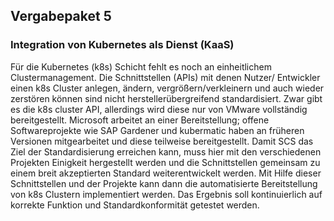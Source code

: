 ## Vergabepaket 5

### Integration von Kubernetes als Dienst (KaaS)
Für die Kubernetes (k8s) Schicht fehlt es noch an einheitlichem Clustermanagement. Die Schnittstellen (APIs) mit denen Nutzer/ Entwickler einen k8s Cluster anlegen, ändern, vergrößern/verkleinern und auch wieder zerstören können sind nicht herstellerübergreifend standardisiert. Zwar gibt es die k8s cluster API, allerdings wird diese nur von VMware vollständig bereitgestellt. Microsoft arbeitet an einer Bereitstellung; offene Softwareprojekte wie SAP Gardener und kubermatic haben an früheren Versionen mitgearbeitet und diese teilweise bereitgestellt. Damit SCS das Ziel der Standardisierung erreichen kann, muss hier mit den verschiedenen Projekten Einigkeit hergestellt werden und die Schnittstellen gemeinsam zu einem breit akzeptierten Standard weiterentwickelt werden. Mit Hilfe dieser Schnittstellen und der Projekte kann dann die automatisierte Bereitstellung von k8s Clustern implementiert werden. Das Ergebnis soll kontinuierlich auf korrekte Funktion und Standardkonformität getestet werden.